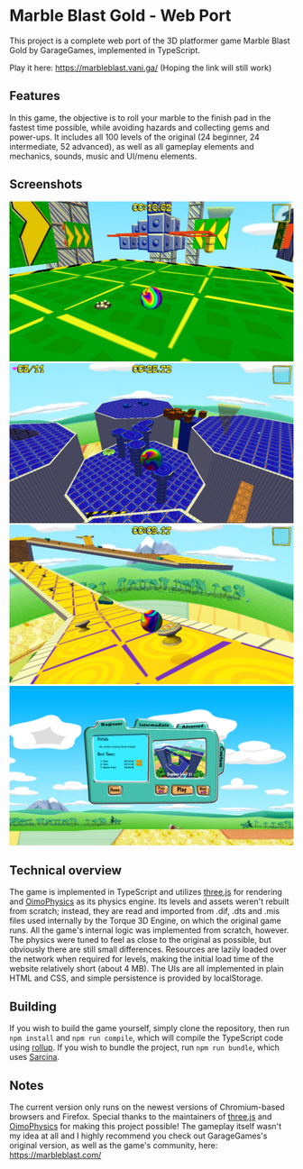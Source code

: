 # Marble Blast Gold - Web Port
This project is a complete web port of the 3D platformer game Marble Blast Gold by GarageGames, implemented in TypeScript.

Play it here: https://marbleblast.vani.ga/ (Hoping the link will still work)

## Features
In this game, the objective is to roll your marble to the finish pad in the fastest time possible, while avoiding hazards and collecting gems and power-ups. It includes all 100 levels of the original (24 beginner, 24 intermediate, 52 advanced), as well as all gameplay elements and mechanics, sounds, music and UI/menu elements.

## Screenshots
<img src="./screenshots/natural_selection.png" width="640">
<img src="./screenshots/twisting.png" width="640">
<img src="./screenshots/slip_n_slide.png" width="640">
<img src="./screenshots/level_select.png" width="640">

## Technical overview
The game is implemented in TypeScript and utilizes [three.js](https://github.com/mrdoob/three.js/) for rendering and [OimoPhysics](https://github.com/saharan/OimoPhysics) as its physics engine. Its levels and assets weren't rebuilt from scratch; instead, they are read and imported from .dif, .dts and .mis files used internally by the Torque 3D Engine, on which the original game runs. All the game's internal logic was implemented from scratch, however. The physics were tuned to feel as close to the original as possible, but obviously there are still small differences. Resources are lazily loaded over the network when required for levels, making the initial load time of the website relatively short (about 4 MB). The UIs are all implemented in plain HTML and CSS, and simple persistence is provided by localStorage.

## Building
If you wish to build the game yourself, simply clone the repository, then run `npm install` and `npm run compile`, which will compile the TypeScript code using [rollup](https://rollupjs.org/guide/en/). If you wish to bundle the project, run `npm run bundle`, which uses [Sarcina](https://github.com/Vanilagy/Sarcina).

## Notes
The current version only runs on the newest versions of Chromium-based browsers and Firefox. Special thanks to the maintainers of [three.js](https://github.com/mrdoob/three.js/) and [OimoPhysics](https://github.com/saharan/OimoPhysics) for making this project possible! The gameplay itself wasn't my idea at all and I highly recommend you check out GarageGames's original version, as well as the game's community, here: https://marbleblast.com/